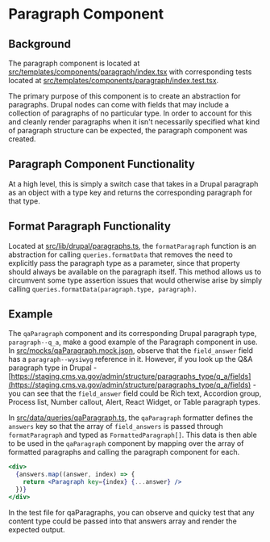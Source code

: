 # Paragraph Component

## Background

The paragraph component is located at [src/templates/components/paragraph/index.tsx](https://github.com/department-of-veterans-affairs/next-build/blob/main/src/templates/components/paragraph/index.tsx) with corresponding tests located at [src/templates/components/paragraph/index.test.tsx](https://github.com/department-of-veterans-affairs/next-build/blob/main/src/templates/components/paragraph/index.test.tsx).

The primary purpose of this component is to create an abstraction for paragraphs. Drupal nodes can come with fields that may include a collection of paragraphs of no particular type. In order to account for this and cleanly render paragraphs when it isn't necessarily specified what kind of paragraph structure can be expected, the paragraph component was created.

## Paragraph Component Functionality

At a high level, this is simply a switch case that takes in a Drupal paragraph as an object with a type key and returns the corresponding paragraph for that type.

## Format Paragraph Functionality

Located at [src/lib/drupal/paragraphs.ts](https://github.com/department-of-veterans-affairs/next-build/blob/main/src/lib/drupal/paragraphs.ts), the `formatParagraph` function is an abstraction for calling `queries.formatData` that removes the need to explicitly pass the paragraph type as a parameter, since that property should always be available on the paragraph itself. This method allows us to circumvent some type assertion issues that would otherwise arise by simply calling `queries.formatData(paragraph.type, paragraph)`.

## Example

The `qaParagraph` component and its corresponding Drupal paragraph type, `paragraph--q_a`, make a good example of the Paragraph component in use. In [src/mocks/qaParagraph.mock.json](https://github.com/department-of-veterans-affairs/next-build/blob/main/src/mocks/qaParagraph.mock.json), observe that the `field_answer` field has a `paragraph--wysiwyg` reference in it. However, if you look up the Q&A paragraph type in Drupal - [https://staging.cms.va.gov/admin/structure/paragraphs_type/q_a/fields](https://staging.cms.va.gov/admin/structure/paragraphs_type/q_a/fields) - you can see that the `field_answer` field could be Rich text, Accordion group, Process list, Number callout, Alert, React Widget, or Table paragraph types.

In [src/data/queries/qaParagraph.ts](https://github.com/department-of-veterans-affairs/next-build/blob/main/src/data/queries/qaParagraph.ts), the `qaParagraph` formatter defines the `answers` key so that the array of `field_answers` is passed through `formatParagraph` and typed as `FormattedParagraph[]`. This data is then able to be used in the `qaParagraph` component by mapping over the array of formatted paragraphs and calling the paragraph component for each.

```jsx
<div>
  {answers.map((answer, index) => {
    return <Paragraph key={index} {...answer} />
  })}
</div>
```

In the test file for qaParagraphs, you can observe and quicky test that any content type could be passed into that answers array and render the expected output.
